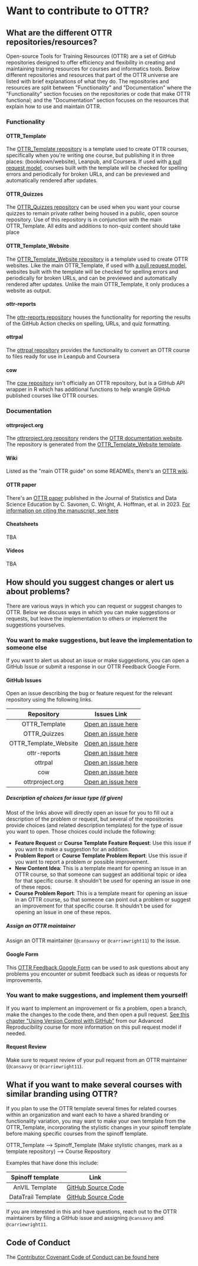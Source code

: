 # Want to contribute to OTTR?

## What are the different OTTR repositories/resources?

Open-source Tools for Training Resources (OTTR) are a set of GitHub repositories designed to offer efficiency and flexibility in creating and maintaining training resources for courses and informatics tools. Below different repositories and resources that part of the OTTR universe are listed with brief explanations of what they do. The repositories and resources are split between "Functionality" and "Documentation" where the "Functionality" section focuses on the repositories or code that make OTTR functional; and the "Documentation" section focuses on the resources that explain how to use and maintain OTTR.

### Functionality
#### OTTR_Template

The [OTTR_Template repository](https://github.com/jhudsl/OTTR_Template) is a template used to create OTTR courses, specifically when you're writing one course, but publishing it in three places: (bookdown/website), Leanpub, and Coursera. If used with [a pull request model](https://www.ottrproject.org/writing_content_courses.html#about-ottr-and-pull-requests), courses built with the template will be checked for spelling errors and periodically for broken URLs, and can be previewed and automatically rendered after updates.

#### OTTR_Quizzes

The [OTTR_Quizzes repository](https://github.com/jhudsl/OTTR_Quizzes) can be used when you want your course quizzes to remain private rather being housed in a public, open source repository. Use of this repository is in conjunction with the main OTTR_Template. All edits and additions to non-quiz content should take place

#### OTTR_Template_Website

The [OTTR_Template_Website repository](https://github.com/jhudsl/OTTR_Template_Website) is a template used to create OTTR websites. Like the main OTTR_Template, if used with [a pull request model](https://www.ottrproject.org/writing_content_courses.html#about-ottr-and-pull-requests), websites built with the template will be checked for spelling errors and periodically for broken URLs, and can be previewed and automatically rendered after updates. Unlike the main OTTR_Template, it only produces a website as output.

#### ottr-reports

The [ottr-reports repository](https://github.com/jhudsl/ottr-reports) houses the functionality for reporting the results of the GitHub Action checks on spelling, URLs, and quiz formatting.

#### ottrpal

The [ottrpal repository](https://github.com/jhudsl/ottrpal) provides the functionality to convert an OTTR course to files ready for use in Leanpub and Coursera

#### cow

The [cow repository](https://github.com/jhudsl/cow) isn't officially an OTTR repository, but is a GitHub API wrapper in R which has additional functions to help wrangle GitHub published courses like OTTR courses.

### Documentation

#### ottrproject.org

The [ottrproject.org repository](https://github.com/jhudsl/ottrproject.org) renders the [OTTR documentation website](https://www.ottrproject.org/). The repository is generated from the [OTTR_Template_Website template](https://github.com/jhudsl/OTTR_Template_Website).

#### Wiki

Listed as the "main OTTR guide" on some READMEs, there's an [OTTR wiki](https://github.com/jhudsl/OTTR_Template/wiki).

#### OTTR paper

There's an [OTTR paper](https://pubmed.ncbi.nlm.nih.gov/37207236/) published in the Journal of Statistics and Data Science Education by C. Savonen, C. Wright, A. Hoffman, et al. in 2023. [For information on citing the manuscript, see here](https://www.ottrproject.org/index.html#how-to-cite-ottr)

#### Cheatsheets

TBA

#### Videos

TBA

## How should you suggest changes or alert us about problems?

There are various ways in which you can request or suggest changes to OTTR. Below we discuss ways in which you can make suggestions or requests, but leave the implementation to others or implement the suggestions yourselves.

### You want to make suggestions, but leave the implementation to someone else

If you want to alert us about an issue or make suggestions, you can open a GitHub Issue or submit a response in our OTTR Feedback Google Form.

#### GitHub Issues

Open an issue describing the bug or feature request for the relevant repository using the following links.

| Repository            | Issues Link                                                                 |
|:---------------------:|:---------------------------------------------------------------------------:|
| OTTR_Template         | [Open an issue here](https://github.com/jhudsl/OTTR_Template/issues/new/choose)        |
| OTTR_Quizzes          | [Open an issue here](https://github.com/jhudsl/OTTR_Quizzes/issues/new/choose)         |
| OTTR_Template_Website | [Open an issue here](https://github.com/jhudsl/OTTR_Template_Website/issues/new/choose)|
| ottr-reports          | [Open an issue here](https://github.com/jhudsl/ottr-reports/issues/new/choose)         |
| ottrpal               | [Open an issue here](https://github.com/jhudsl/ottrpal/issues/new/choose)              |
| cow                   | [Open an issue here](https://github.com/jhudsl/cow/issues/new/choose)                  |
| ottrproject.org       | [Open an issue here](https://github.com/jhudsl/ottrpal/issues/new/choose)              |

##### Description of choices for issue type (if given)

Most of the links above will directly open an issue for you to fill out a description of the problem or request, but several of the repositories provide choices (and related description templates) for the type of issue you want to open. Those choices could include the following:  

* **Feature Request** or **Course Template Feature Request**: Use this issue if you want to make a suggestion for an addition.
* **Problem Report** or **Course Template Problem Report**: Use this issue if you want to report a problem or possible improvement.
* **New Content Idea**: This is a template meant for opening an issue in an OTTR course, so that someone can suggest an additional topic or idea for that specific course. It shouldn't be used for opening an issue in one of these repos.
* **Course Problem Report**: This is a template meant for opening an issue in an OTTR course, so that someone can point out a problem or suggest an improvement for that specific course. It shouldn't be used for opening an issue in one of these repos.

##### Assign an OTTR maintainer

Assign an OTTR maintainer (`@cansavvy` or `@carriewright11`) to the issue.

#### Google Form

This [OTTR Feedback Google Form](https://docs.google.com/forms/d/e/1FAIpQLSfcc_h1MPfCOWyQup4Z76lzlBGz8cAkDQmBiqfxqOZ4_4lCkQ/viewform) can be used to ask questions about any problems you encounter or submit feedback such as ideas or requests for improvements.

### You want to make suggestions, and implement them yourself!

If you want to implement an improvement or fix a problem, open a branch, make the changes to the code there, and then open a pull request. [See this chapter "Using Version Control with GitHub"](https://jhudatascience.org/Adv_Reproducibility_in_Cancer_Informatics/using-version-control-with-github.html) from our Advanced Reproducibility course for more information on this pull request model if needed.  

#### Request Review

Make sure to request review of your pull request from an OTTR maintainer (`@cansavvy` or `@carriewright11`).

## What if you want to make several courses with similar branding using OTTR?

If you plan to use the OTTR template several times for related courses within an organization and want each to have a shared branding or functionality variation, you may want to make your own template from the OTTR_Template, incorporating the stylistic changes in your spinoff template before making specific courses from the spinoff template.

OTTR_Template --> Spinoff_Template (Make stylistic changes, mark as a template repository) --> Course Repository

Examples that have done this include:

| Spinoff template   | Link |
|:------------------:|:-------------------------------------------------------------------------:|
| AnVIL Template     | [GitHub Source Code](https://github.com/jhudsl/AnVIL_Template)            |
| DataTrail Template | [GitHub Source Code](https://github.com/datatrail-jhu/DataTrail_Template) |

If you are interested in this and have questions, reach out to the OTTR maintainers by filing a GitHub issue and assigning `@cansavvy` and `@carriewright11`.

## Code of Conduct

The [Contributor Covenant Code of Conduct can be found here](https://github.com/jhudsl/OTTR_Template/blob/main/code_of_conduct.md)
